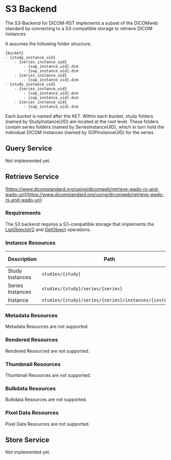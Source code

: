 # S3 Backend

The S3-Backend for DICOM-RST implements a subset of the DICOMweb standard by connecting to a S3-compatible storage to
retrieve DICOM instances.

It assumes the following folder structure:

```
{bucket}
- {study_instance_uid}
    - {series_instance_uid}
        - {sop_instance_uid}.dcm
        - {sop_instance_uid}.dcm
    - {series_instance_uid}
        - {sop_instance_uid}.dcm
- {study_instance_uid}
    - {series_instance_uid}
        - {sop_instance_uid}.dcm
        - {sop_instance_uid}.dcm
    - {series_instance_uid}
        - {sop_instance_uid}.dcm
```

Each bucket is named after the AET.
Within each bucket, study folders (named by StudyInstanceUID) are located at the root level.
These folders contain series folders (named by SeriesInstanceUID),
which in turn hold the individual DICOM instances (named by SOPInstanceUID) for the series.

## Query Service

Not implemented yet.

## Retrieve Service

[https://www.dicomstandard.org/using/dicomweb/retrieve-wado-rs-and-wado-uri](https://www.dicomstandard.org/using/dicomweb/retrieve-wado-rs-and-wado-uri)

### Requirements

The S3 backend requires a S3-compatible storage that implements
the [ListObjectsV2](https://docs.aws.amazon.com/AmazonS3/latest/API/API_ListObjectsV2.html)
and [GetObject](https://docs.aws.amazon.com/AmazonS3/latest/API/API_GetObject.html) operations.

### Instance Resources

| Description      | Path                                                   | Support Status |
|------------------|--------------------------------------------------------|:--------------:|
| Study Instances  | `studies/{study}`                                      |       ✅        |
| Series Instances | `studies/{study}/series/{series}`                      |       ✅        |
| Instance         | `studies/{study}/series/{series}/instances/{instance}` |       ✅        |

### Metadata Resources

Metadata Resources are not supported.

### Rendered Resources

Rendered Resourced are not supported.

### Thumbnail Resources

Thumbnail Resources are not supported.

### Bulkdata Resources

Bulkdata Resources are not supported.

### Pixel Data Resources

Pixel Data Resources are not supported.

## Store Service

Not implemented yet.